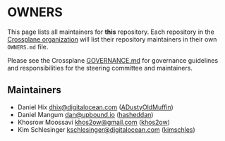 # OWNERS

This page lists all maintainers for **this** repository. Each repository in the [Crossplane
organization](https://github.com/crossplane/) will list their repository maintainers in their own
`OWNERS.md` file.

Please see the Crossplane
[GOVERNANCE.md](https://github.com/crossplane/crossplane/blob/master/GOVERNANCE.md) for governance
guidelines and responsibilities for the steering committee and maintainers.

## Maintainers

- Daniel Hix <dhix@digitalocean.com> ([ADustyOldMuffin](https://github.com/ADustyOldMuffin))
- Daniel Mangum <dan@upbound.io> ([hasheddan](https://github.com/hasheddan))
- Khosrow Moossavi <khos2ow@gmail.com> ([khos2ow](https://github.com/khos2ow))
- Kim Schlesinger <kschlesinger@digitalocean.com> ([kimschles](https://github.com/kimschles))
